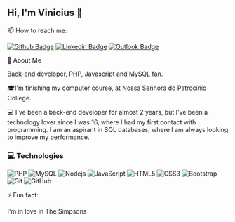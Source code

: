 ## Hi, I'm Vinicius 👋

📫 How to reach me:

[![Github Badge](https://img.shields.io/badge/-Github-000?style=flat-square&logo=Github&logoColor=white&link=https://github.com/Ramos03)](https://github.com/Ramos03)
[![Linkedin Badge](https://img.shields.io/badge/-LinkedIn-blue?style=flat-square&logo=Linkedin&logoColor=white&link=https://www.linkedin.com/in/vinicius-d-ramos/)](https://www.linkedin.com/in/vinicius-d-ramos/)
[![Outlook Badge](https://img.shields.io/badge/-vinicius.d.ramos@hotmail.com-c14438?style=flat-square&logo=Outlook&logoColor=white&link=mailto:vinicius.d.ramos@hotmail.com)](mailto:vinicius.d.ramos@hotmail.com)



💬 About Me

Back-end developer, PHP, Javascript and MySQL fan.

🎓I'm finishing my computer course, at Nossa Senhora do Patrocínio College.


💻 I've been a back-end developer for almost 2 years, but I've been a technology lover since I was 16, where I had my first contact with programming.
I am an aspirant in SQL databases, where I am always looking to improve my performance.


### 💻 Technologies

![PHP](https://img.shields.io/badge/-PHP-black?style=flat-square&logo=PHP)
![MySQL](https://img.shields.io/badge/-MySQL-black?style=flat-square&logo=mysql)
![Nodejs](https://img.shields.io/badge/-Nodejs-black?style=flat-square&logo=Node.js)
![JavaScript](https://img.shields.io/badge/-JavaScript-black?style=flat-square&logo=javascript)
![HTML5](https://img.shields.io/badge/-HTML5-E34F26?style=flat-square&logo=html5&logoColor=white)
![CSS3](https://img.shields.io/badge/-CSS3-1572B6?style=flat-square&logo=css3)
![Bootstrap](https://img.shields.io/badge/-Bootstrap-563D7C?style=flat-square&logo=bootstrap)
![Git](https://img.shields.io/badge/-Git-black?style=flat-square&logo=git)
![GitHub](https://img.shields.io/badge/-GitHub-181717?style=flat-square&logo=github)


⚡ Fun fact:

I'm in love in The Simpsons
